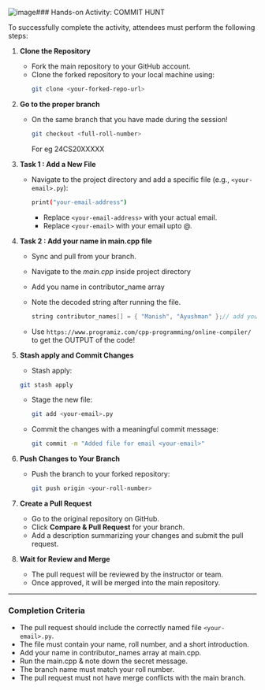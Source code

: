 ![image](https://github.com/user-attachments/assets/fe918a90-5452-4ae5-b958-fac0e0731ca8)### Hands-on Activity: COMMIT HUNT

To successfully complete the activity, attendees must perform the following steps:

1. **Clone the Repository**  
   - Fork the main repository to your GitHub account.  
   - Clone the forked repository to your local machine using:  
     ```bash
     git clone <your-forked-repo-url>
     ```

2. **Go to the proper branch**  
   - On the same branch that you have made during the session! 
     ```bash
     git checkout <full-roll-number>
     ```
     For eg 24CS20XXXXX

3. **Task 1 : Add a New File**  
   - Navigate to the project directory and add a specific file (e.g., `<your-email>.py`):  
     ```bash
     print("your-email-address")
     ```  
     - Replace `<your-email-address>` with your actual email.
     - Replace `<your-email>` with your email upto @.

4. **Task 2 : Add your name in main.cpp file**
   - Sync and pull from your branch.
   - Navigate to the *main.cpp* inside project directory 
   - Add you name in contributor_name array 
   - Note the decoded string after running the file.

     ```cpp
     string contributor_names[] = { "Manish", "Ayushman" };// add your name here 
     ```    
   - Use `https://www.programiz.com/cpp-programming/online-compiler/` to get the OUTPUT of the code!
  
6. **Stash apply and Commit Changes**
   - Stash apply:
   ```bash
   git stash apply
   ```  
   - Stage the new file:  
     ```bash
     git add <your-email>.py
     ```  
   - Commit the changes with a meaningful commit message:  
     ```bash
     git commit -m "Added file for email <your-email>"
     ```

7. **Push Changes to Your Branch**  
   - Push the branch to your forked repository:  
     ```bash
     git push origin <your-roll-number>
     ```

8. **Create a Pull Request**  
   - Go to the original repository on GitHub.  
   - Click **Compare & Pull Request** for your branch.  
   - Add a description summarizing your changes and submit the pull request.

9. **Wait for Review and Merge**  
   - The pull request will be reviewed by the instructor or team.  
   - Once approved, it will be merged into the main repository.  

---

### Completion Criteria
- The pull request should include the correctly named file `<your-email>.py`.
- The file must contain your name, roll number, and a short introduction.
- Add your name in contributor_names array at main.cpp.
- Run the main.cpp & note down the secret message. 
- The branch name must match your roll number.
- The pull request must not have merge conflicts with the main branch.
